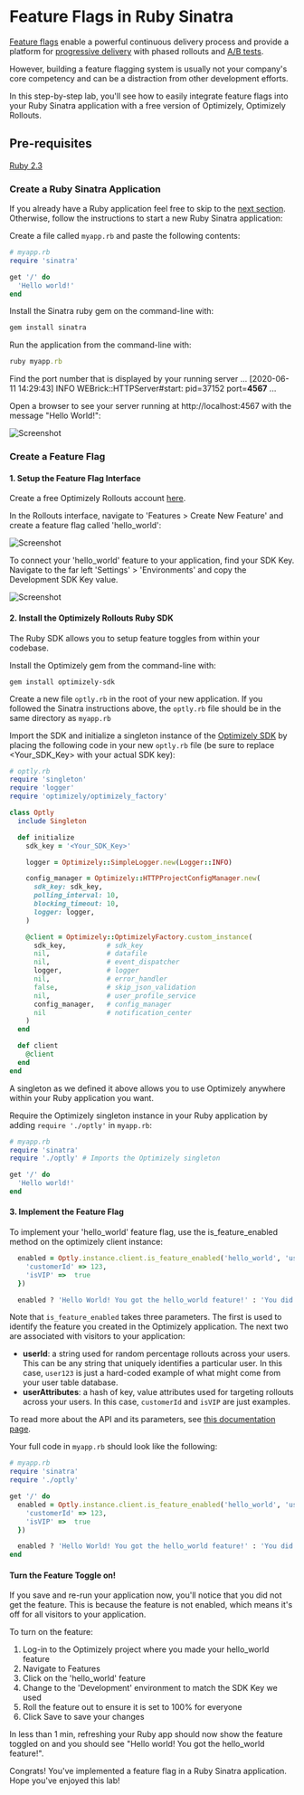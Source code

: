 # Feature Flags in Ruby Sinatra

[Feature flags](https://www.optimizely.com/optimization-glossary/feature-flags/?) enable a powerful continuous delivery process and provide a platform for [progressive delivery](https://www.optimizely.com/optimization-glossary/progressive-delivery/) with phased rollouts and [A/B tests](https://www.optimizely.com/optimization-glossary/ab-testing/).

However, building a feature flagging system is usually not your company's core competency and can be a distraction from other development efforts.

In this step-by-step lab, you'll see how to easily integrate feature flags into your Ruby Sinatra application with a
free version of Optimizely, Optimizely Rollouts.

## Pre-requisites
 [Ruby 2.3](https://www.ruby-lang.org/en/documentation/installation/)

### Create a Ruby Sinatra Application

If you already have a Ruby application feel free to skip to the [next section](#create-a-feature-flag). Otherwise, follow the instructions to start a new Ruby Sinatra application:


Create a file called `myapp.rb` and paste the following contents:

```ruby
# myapp.rb
require 'sinatra'

get '/' do
  'Hello world!'
end
```

Install the Sinatra ruby gem on the command-line with:

```ruby
gem install sinatra
```

Run the application from the command-line with:
```ruby
ruby myapp.rb
```

Find the port number that is displayed by your running server
...
[2020-06-11 14:29:43] INFO  WEBrick::HTTPServer#start: pid=37152 port=**4567**
...

Open a browser to see your server running at http://localhost:4567 with the message "Hello World!":

![Screenshot](https://raw.githubusercontent.com/optimizely/labs/master/labs/feature-flags-ruby-sinatra/screenshots/app.png)

### Create a Feature Flag

#### 1. Setup the Feature Flag Interface

Create a free Optimizely Rollouts account [here](https://www.optimizely.com/rollouts-signup/?utm_source=labs&utm_campaign=asa-sinatra-flags).

In the Rollouts interface, navigate to 'Features > Create New Feature' and create a feature flag called 'hello_world':

![Screenshot](https://raw.githubusercontent.com/optimizely/labs/master/labs/feature-flags-ruby-sinatra/screenshots/create-flag.gif)

To connect your 'hello_world' feature to your application, find your SDK Key. Navigate to the far left 'Settings' > 'Environments' and copy the Development SDK Key value.

![Screenshot](https://raw.githubusercontent.com/optimizely/labs/master/labs/feature-flags-ruby-sinatra/screenshots/sdk-key.gif)

#### 2. Install the Optimizely Rollouts Ruby SDK

The Ruby SDK allows you to setup feature toggles from within your codebase.

Install the Optimizely gem from the command-line with:

```
gem install optimizely-sdk
```

Create a new file `optly.rb` in the root of your new application. If you followed the Sinatra instructions above, the `optly.rb` file should be in the same directory as `myapp.rb`

Import the SDK and initialize a singleton instance of the [Optimizely SDK](https://github.com/optimizely/ruby-sdk) by placing the following code in your new `optly.rb` file (be sure to replace <Your_SDK_Key> with your actual SDK key):

```ruby
# optly.rb
require 'singleton'
require 'logger'
require 'optimizely/optimizely_factory'

class Optly
  include Singleton

  def initialize
    sdk_key = '<Your_SDK_Key>'

    logger = Optimizely::SimpleLogger.new(Logger::INFO)

    config_manager = Optimizely::HTTPProjectConfigManager.new(
      sdk_key: sdk_key,
      polling_interval: 10,
      blocking_timeout: 10,
      logger: logger,
    )

    @client = Optimizely::OptimizelyFactory.custom_instance(
      sdk_key,          # sdk_key
      nil,              # datafile
      nil,              # event_dispatcher
      logger,           # logger
      nil,              # error_handler
      false,            # skip_json_validation
      nil,              # user_profile_service
      config_manager,   # config_manager
      nil               # notification_center
    )
  end

  def client
    @client
  end
end
```

A singleton as we defined it above allows you to use Optimizely anywhere within your Ruby application you want.

Require the Optimizely singleton instance in your Ruby application by adding `require './optly'` in `myapp.rb`:

```ruby
# myapp.rb
require 'sinatra'
require './optly' # Imports the Optimizely singleton

get '/' do
  'Hello world!'
end
```

#### 3. Implement the Feature Flag

To implement your 'hello_world' feature flag, use the is_feature_enabled method on the optimizely client instance:


```ruby
  enabled = Optly.instance.client.is_feature_enabled('hello_world', 'user123', {
    'customerId' => 123,
    'isVIP' =>  true
  })

  enabled ? 'Hello World! You got the hello_world feature!' : 'You did not get the hello_world feature'
```

Note that `is_feature_enabled` takes three parameters. The first is used to identify the feature you created in the Optimizely application. The next two are associated with visitors to your application:

* **userId**: a string used for random percentage rollouts across your users. This can be any string that uniquely identifies a particular user. In this case, `user123` is just a hard-coded example of what might come from your user table database.
* **userAttributes**: a hash of key, value attributes used for targeting rollouts across your users. In this case,
  `customerId` and `isVIP` are just examples.

To read more about the API and its parameters, see [this documentation page](https://docs.developers.optimizely.com/full-stack/docs/is-feature-enabled-ruby#section-parameters).

Your full code in `myapp.rb` should look like the following:

```ruby
# myapp.rb
require 'sinatra'
require './optly'

get '/' do
  enabled = Optly.instance.client.is_feature_enabled('hello_world', 'user123', {
    'customerId' => 123,
    'isVIP' =>  true
  })

  enabled ? 'Hello World! You got the hello_world feature!' : 'You did not get the hello_world feature'
end
```

#### Turn the Feature Toggle on!

If you save and re-run your application now, you'll notice that you did not get the feature. This is because the feature is not enabled, which means it's off for all visitors to your application.

To turn on the feature:
1. Log-in to the Optimizely project where you made your hello_world feature
2. Navigate to Features
3. Click on the 'hello_world' feature
4. Change to the 'Development' environment to match the SDK Key we used
5. Roll the feature out to ensure it is set to 100% for everyone
6. Click Save to save your changes

In less than 1 min, refreshing your Ruby app should now show the feature toggled on and you should see "Hello world! You got the hello_world feature!".

Congrats! You've implemented a feature flag in a Ruby Sinatra application. Hope you've enjoyed this lab!
